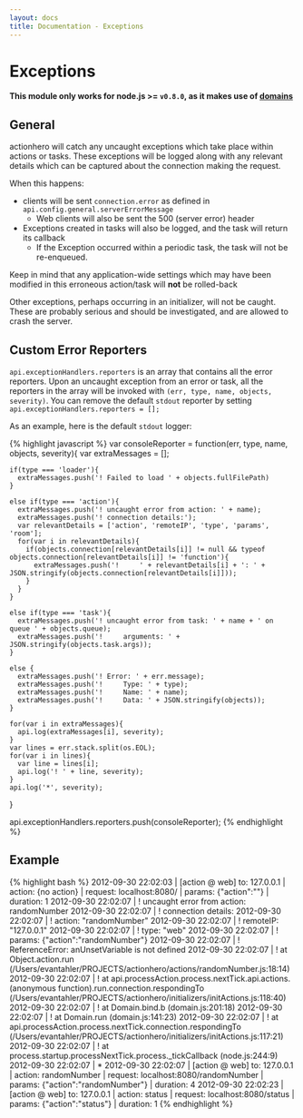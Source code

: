 ```yaml
---
layout: docs
title: Documentation - Exceptions
---
```


# Exceptions

**This module only works for node.js >= `v0.8.0`, as it makes use of [domains](http://nodejs.org/api/domain.html)**

## General

actionhero will catch any uncaught exceptions which take place within actions or tasks.  These exceptions will be logged along with any relevant details which can be captured about the connection making the request.

When this happens:

- clients will be sent `connection.error` as defined in `api.config.general.serverErrorMessage`
  - Web clients will also be sent the 500 (server error) header 
- Exceptions created in tasks will also be logged, and the task will return its callback
  - If the Exception occurred within a periodic task, the task will not be re-enqueued.

Keep in mind that any application-wide settings which may have been modified in this erroneous action/task will **not** be rolled-back

Other exceptions, perhaps occurring in an initializer, will not be caught.  These are probably serious and should be investigated, and are allowed to crash the server.

## Custom Error Reporters

`api.exceptionHandlers.reporters` is an array that contains all the error reporters.  Upon an uncaught exception from an error or task, all the reporters in the array will be invoked with `(err, type, name, objects, severity)`.  You can remove the default `stdout` reporter by setting `api.exceptionHandlers.reporters = [];`

As an example, here is the default `stdout` logger:

{% highlight javascript %}
var consoleReporter = function(err, type, name, objects, severity){
    var extraMessages = [];
    
    if(type === 'loader'){
      extraMessages.push('! Failed to load ' + objects.fullFilePath)
    }

    else if(type === 'action'){
      extraMessages.push('! uncaught error from action: ' + name);
      extraMessages.push('! connection details:');
      var relevantDetails = ['action', 'remoteIP', 'type', 'params', 'room'];
      for(var i in relevantDetails){
        if(objects.connection[relevantDetails[i]] != null && typeof objects.connection[relevantDetails[i]] != 'function'){
          extraMessages.push('!     ' + relevantDetails[i] + ': ' + JSON.stringify(objects.connection[relevantDetails[i]]));
        }
      }
    }

    else if(type === 'task'){
      extraMessages.push('! uncaught error from task: ' + name + ' on queue ' + objects.queue);
      extraMessages.push('!     arguments: ' + JSON.stringify(objects.task.args));
    }

    else {
      extraMessages.push('! Error: ' + err.message);
      extraMessages.push('!     Type: ' + type);
      extraMessages.push('!     Name: ' + name);
      extraMessages.push('!     Data: ' + JSON.stringify(objects));
    }

    for(var i in extraMessages){
      api.log(extraMessages[i], severity);
    }
    var lines = err.stack.split(os.EOL);
    for(var i in lines){
      var line = lines[i];
      api.log('! ' + line, severity);
    }
    api.log('*', severity);
  }

api.exceptionHandlers.reporters.push(consoleReporter);
{% endhighlight %}

## Example

{% highlight bash %}
2012-09-30 22:02:03 | [action @ web] to: 127.0.0.1 | action: {no action} | request: localhost:8080/ | params: {"action":""} | duration: 1
2012-09-30 22:02:07 | ! uncaught error from action: randomNumber
2012-09-30 22:02:07 | ! connection details:
2012-09-30 22:02:07 | !     action: "randomNumber"
2012-09-30 22:02:07 | !     remoteIP: "127.0.0.1"
2012-09-30 22:02:07 | !     type: "web"
2012-09-30 22:02:07 | !     params: {"action":"randomNumber"}
2012-09-30 22:02:07 | ! ReferenceError: anUnsetVariable is not defined
2012-09-30 22:02:07 | !     at Object.action.run (/Users/evantahler/PROJECTS/actionhero/actions/randomNumber.js:18:14)
2012-09-30 22:02:07 | !     at api.processAction.process.nextTick.api.actions.(anonymous function).run.connection.respondingTo (/Users/evantahler/PROJECTS/actionhero/initializers/initActions.js:118:40)
2012-09-30 22:02:07 | !     at Domain.bind.b (domain.js:201:18)
2012-09-30 22:02:07 | !     at Domain.run (domain.js:141:23)
2012-09-30 22:02:07 | !     at api.processAction.process.nextTick.connection.respondingTo (/Users/evantahler/PROJECTS/actionhero/initializers/initActions.js:117:21)
2012-09-30 22:02:07 | !     at process.startup.processNextTick.process._tickCallback (node.js:244:9)
2012-09-30 22:02:07 | *
2012-09-30 22:02:07 | [action @ web] to: 127.0.0.1 | action: randomNumber | request: localhost:8080/randomNumber | params: {"action":"randomNumber"} | duration: 4
2012-09-30 22:02:23 | [action @ web] to: 127.0.0.1 | action: status | request: localhost:8080/status | params: {"action":"status"} | duration: 1
{% endhighlight %}
